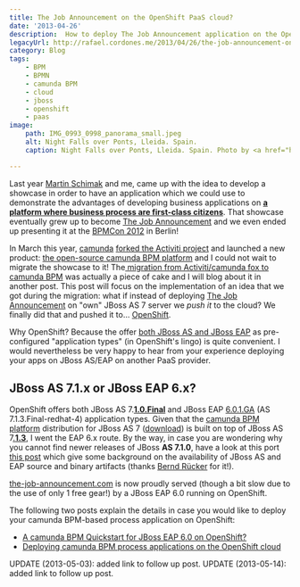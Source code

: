 ```yaml
---
title: The Job Announcement on the OpenShift PaaS cloud?
date: '2013-04-26'
description:  How to deploy The Job Announcement application on the OpenShift Cloud.
legacyUrl: http://rafael.cordones.me/2013/04/26/the-job-announcement-on-the-openshift-paas-cloud/
category: Blog 
tags: 
    - BPM
    - BPMN
    - camunda BPM
    - cloud
    - jboss 
    - openshift
    - paas
image:
    path: IMG_0993_0998_panorama_small.jpeg
    alt: Night Falls over Ponts, Lleida. Spain.
    caption: Night Falls over Ponts, Lleida. Spain. Photo by <a href="http://rafael.cordones.me">Rafael Cordones</a>.

---
```


Last year <a href="http://plexiti.com/">Martin Schimak</a> and me, came up with the idea to develop a showcase in order to have an application which we could use to demonstrate the advantages of developing business applications on <a href="http://camunda.org"><strong>a platform where business process are first-class citizens</strong></a>. That showcase eventually grew up to become <a href="https://github.com/plexiti/the-job-announcement">The Job Announcement</a> and we even ended up presenting it at the <a href="http://www.bpmcon.de/impressionen-2012/">BPMCon 2012</a> in Berlin!

In March this year, <a href="http://www.camunda.com/">camunda</a> <a href="http://www.infoq.com/news/2013/03/Camunda-Forks-Activiti">forked the Activiti project</a> and launched a new product: <a href="http://camunda.org/">the open-source camunda BPM platform</a> and I could not wait to migrate the showcase to it! The<a href="http://docs.camunda.org/guides/migration-guide/"> migration from Activiti/camunda fox to camunda BPM</a> was actually a piece of cake and I will blog about it in another post. This post will focus on the implementation of an idea that we got during the migration: what if instead of deploying <a href="https://github.com/plexiti/the-job-announcement">The Job Announcement</a> on "own" JBoss AS 7 server we <em>push it</em> to the cloud? We finally did that and pushed it to… <a href="https://www.openshift.com/">OpenShift</a>.

Why OpenShift? Because the offer <a href="https://www.openshift.com/get-started/jboss">both JBoss AS and JBoss EAP</a> as pre-configured "application types" (in OpenShift's lingo) is quite convenient. I would nevertheless be very happy to hear from your experience deploying your apps on JBoss AS/EAP on another PaaS provider.

## JBoss AS 7.1.x or JBoss EAP 6.x?

OpenShift offers both JBoss AS 7.<strong><span style="text-decoration: underline;">1.0.Final</span></strong> and JBoss EAP <a href="http://6.0.1.ga/">6.0.1.GA</a> (AS 7.1.3.Final-redhat-4) application types. Given that the <a href="http://camunda.org/">camunda BPM platform</a> distribution for JBoss AS 7 (<a href="http://camunda.org/download/">download</a>) is built on top of JBoss AS 7<span style="text-decoration: underline;">.<b>1.3</b></span>, I went the EAP 6.x route. By the way, in case you are wondering why you cannot find newer releases of JBoss <strong>AS 7.1.0</strong>, have a look at this port <a href="https://community.jboss.org/blogs/mark.little/2013/03/07/eap-binaries-available-for-all-developers">this post</a> which give some background on the availability of JBoss AS and EAP source and binary artifacts (thanks <a href="http://camunda.org/community/team.html">Bernd Rücker</a> for it!).

<a href="http://the-job-announcement.com/">the-job-announcement.com</a> is now proudly served (though a bit slow due to the use of only 1 free gear!) by a JBoss EAP 6.0 running on OpenShift.

The following two posts explain the details in case you would like to deploy your camunda BPM-based process application on OpenShift:
* <a href="/blog/a-camunda-bpm-quickstart-for-jboss-eap-6-0-on-openshift/">A camunda BPM Quickstart for JBoss EAP 6.0 on OpenShift?</a>
* <a href="http://rafael.cordones.me/2013/05/14/deploying-camunda-bpm-process-applications-on-the-openshift-cloud/">Deploying camunda BPM process applications on the OpenShift cloud</a>


<alert type="info">
  UPDATE (2013-05-03): added link to follow up post.
</alert>
<alert type="info">
    UPDATE (2013-05-14): added link to follow up post.
</alert>
